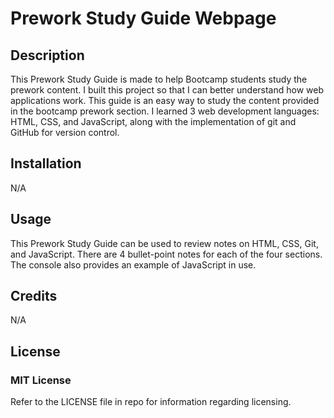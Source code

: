 # Prework Study Guide Webpage

## Description

This Prework Study Guide is made to help Bootcamp students study the prework content. I built this project so that I can better understand how web applications work. This guide is an easy way to study the content provided in the bootcamp prework section. I learned 3 web development languages: HTML, CSS, and JavaScript, along with the implementation of git and GitHub for version control.

## Installation

N/A

## Usage

This Prework Study Guide can be used to review notes on HTML, CSS, Git, and JavaScript. There are 4 bullet-point notes for each of the four sections. The console also provides an example of JavaScript in use.

## Credits

N/A

## License
### MIT License
Refer to the LICENSE file in repo for information regarding licensing.